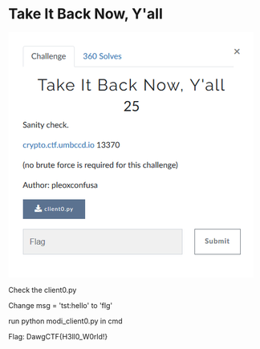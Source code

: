 # Take It Back Now, Y'all

![](Given/Description.PNG)

Check the client0.py

Change msg = 'tst:hello' to 'flg'

run python modi_client0.py in cmd

Flag: DawgCTF{H3ll0_W0rld!}
